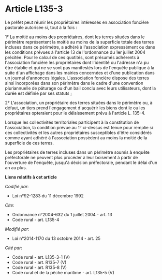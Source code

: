 # Article L135-3

Le préfet peut réunir les propriétaires intéressés en association foncière pastorale autorisée si, tout à la fois : 

1° La moitié au moins des propriétaires, dont les terres situées dans le périmètre représentent la moitié au moins de la
superficie totale des terres incluses dans ce périmètre, a adhéré à l'association expressément ou dans les conditions prévues
à l'article 13 de l'ordonnance du 1er juillet 2004 précitée. Pour le calcul de ces quotités, sont présumés adhérents à
l'association foncière les propriétaires dont l'identité ou l'adresse n'a pu être établie et qui ne se sont pas manifestés
lors de l'enquête publique à la suite d'un affichage dans les mairies concernées et d'une publication dans un journal
d'annonces légales. L'association foncière dispose des terres ainsi incorporées dans son périmètre dans le cadre d'une
convention pluriannuelle de pâturage ou d'un bail conclu avec leurs utilisateurs, dont la durée est définie par ses
statuts ; 

2° L'association, un propriétaire des terres situées dans le périmètre ou, à défaut, un tiers prend l'engagement d'acquérir
les biens dont le ou les propriétaires opteraient pour le délaissement prévu à l'article L. 135-4. 

Lorsque les collectivités territoriales participent à la constitution de l'association, la condition prévue au 1° ci-dessus
est tenue pour remplie si ces collectivités et les autres propriétaires susceptibles d'être considérés comme ayant adhéré à
l'association possèdent au moins la moitié de la superficie de ces terres. 

Les propriétaires de terres incluses dans un périmètre soumis à enquête préfectorale ne peuvent plus procéder à leur
boisement à partir de l'ouverture de l'enquête, jusqu'à décision préfectorale, pendant le délai d'un an au plus.

**Liens relatifs à cet article**

_Codifié par_:

  - Loi n°92-1283 du 11 décembre 1992

_Cite_:

  - Ordonnance n°2004-632 du 1 juillet 2004 - art. 13
  - Code rural - art. L135-4

_Modifié par_:

  - Loi n°2014-1170 du 13 octobre 2014 - art. 25

_Cité par_:

  - Code rural - art. L135-3-1 (V)
  - Code rural - art. R135-7 (V)
  - Code rural - art. R135-8 (V)
  - Code rural et de la pêche maritime - art. L135-5 (V)
